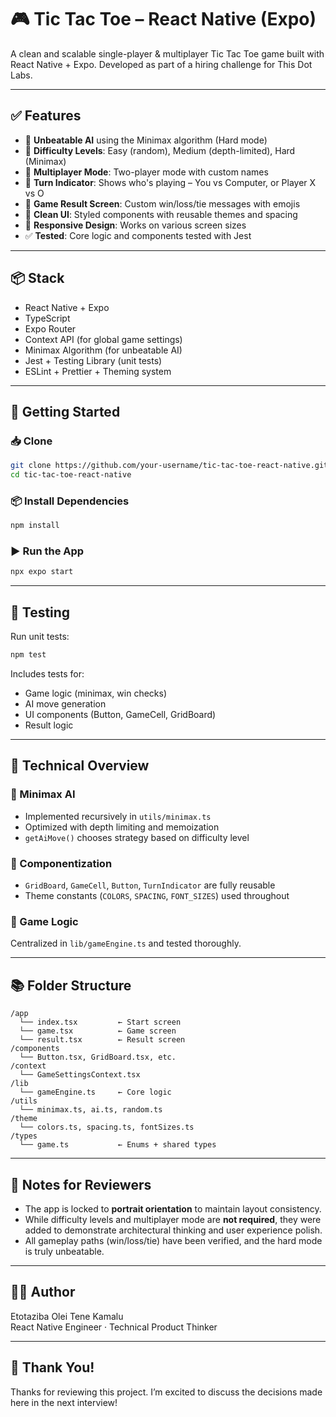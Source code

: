 # 🎮 Tic Tac Toe – React Native (Expo)

A clean and scalable single-player & multiplayer Tic Tac Toe game built with React Native + Expo. Developed as part of a hiring challenge for This Dot Labs.

---

## ✅ Features

- 🧠 **Unbeatable AI** using the Minimax algorithm (Hard mode)
- 🧩 **Difficulty Levels**: Easy (random), Medium (depth-limited), Hard (Minimax)
- 👯 **Multiplayer Mode**: Two-player mode with custom names
- 🧠 **Turn Indicator**: Shows who's playing – You vs Computer, or Player X vs O
- 🎉 **Game Result Screen**: Custom win/loss/tie messages with emojis
- 🎨 **Clean UI**: Styled components with reusable themes and spacing
- 📱 **Responsive Design**: Works on various screen sizes
- ✅ **Tested**: Core logic and components tested with Jest

---

## 📦 Stack

- React Native + Expo
- TypeScript
- Expo Router
- Context API (for global game settings)
- Minimax Algorithm (for unbeatable AI)
- Jest + Testing Library (unit tests)
- ESLint + Prettier + Theming system

---

## 🚀 Getting Started

### 📥 Clone

```bash
git clone https://github.com/your-username/tic-tac-toe-react-native.git
cd tic-tac-toe-react-native
```

### 📦 Install Dependencies

```bash
npm install
```

### ▶️ Run the App

```bash
npx expo start
```

---

## 🧪 Testing

Run unit tests:

```bash
npm test
```

Includes tests for:

- Game logic (minimax, win checks)
- AI move generation
- UI components (Button, GameCell, GridBoard)
- Result logic

---

## 🧠 Technical Overview

### 🔁 Minimax AI

- Implemented recursively in `utils/minimax.ts`
- Optimized with depth limiting and memoization
- `getAiMove()` chooses strategy based on difficulty level

### 🧩 Componentization

- `GridBoard`, `GameCell`, `Button`, `TurnIndicator` are fully reusable
- Theme constants (`COLORS`, `SPACING`, `FONT_SIZES`) used throughout

### 🧠 Game Logic

Centralized in `lib/gameEngine.ts` and tested thoroughly.

---

## 📚 Folder Structure

```
/app
  └── index.tsx         ← Start screen
  └── game.tsx          ← Game screen
  └── result.tsx        ← Result screen
/components
  └── Button.tsx, GridBoard.tsx, etc.
/context
  └── GameSettingsContext.tsx
/lib
  └── gameEngine.ts     ← Core logic
/utils
  └── minimax.ts, ai.ts, random.ts
/theme
  └── colors.ts, spacing.ts, fontSizes.ts
/types
  └── game.ts           ← Enums + shared types
```

---

## 📌 Notes for Reviewers

- The app is locked to **portrait orientation** to maintain layout consistency.
- While difficulty levels and multiplayer mode are **not required**, they were added to demonstrate architectural thinking and user experience polish.
- All gameplay paths (win/loss/tie) have been verified, and the hard mode is truly unbeatable.

---

## 🧑‍💻 Author

Etotaziba Olei Tene Kamalu  
React Native Engineer · Technical Product Thinker

---

## 🥂 Thank You!

Thanks for reviewing this project. I’m excited to discuss the decisions made here in the next interview!
